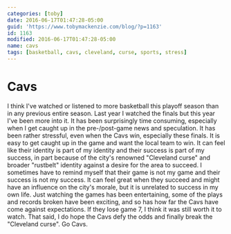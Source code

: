 ```yaml
---
categories: [toby]
date: 2016-06-17T01:47:28-05:00
guid: 'https://www.tobymackenzie.com/blog/?p=1163'
id: 1163
modified: 2016-06-17T01:47:28-05:00
name: cavs
tags: [basketball, cavs, cleveland, curse, sports, stress]
---
```


Cavs
====

I think I've watched or listened to more basketball this playoff season than in any previous entire season.  Last year I watched the finals but this year I've been more into it.  It has been surprisingly time consuming, especially when I get caught up in the pre-/post-game news and speculation.  It has been rather stressful, even when the Cavs win, especially these finals.  It is easy to get caught up in the game and want the local team to win.  It can feel like their identity is part of my identity and their success is part of my success, in part because of the city's renowned "Cleveland curse" and broader "rustbelt" identity against a desire for the area to succeed.  I sometimes have to remind myself that their game is not my game and their success is not my success.  It can feel great when they succeed and might have an influence on the city's morale, but it is unrelated to success in my own life.  Just watching the games has been entertaining, some of the plays and records broken have been exciting, and so has how far the Cavs have come against expectations.  If they lose game 7, I think it was still worth it to watch.  That said, I do hope the Cavs defy the odds and finally break the "Cleveland curse".  Go Cavs.

